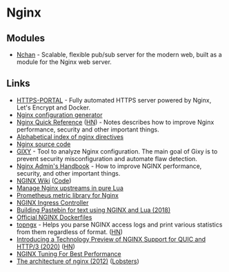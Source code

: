 # Nginx

## Modules

* [Nchan](https://nchan.io/) - Scalable, flexible pub/sub server for the modern web, built as a module for the Nginx web server.

## Links

* [HTTPS-PORTAL](https://github.com/SteveLTN/https-portal) - Fully automated HTTPS server powered by Nginx, Let's Encrypt and Docker.
* [Nginx configuration generator](https://github.com/valentinxxx/nginxconfig.io)
* [Nginx Quick Reference](https://github.com/trimstray/nginx-quick-reference) \([HN](https://news.ycombinator.com/item?id=19112090)\) - Notes describes how to improve Nginx performance, security and other important things.
* [Alphabetical index of nginx directives](http://nginx.org/en/docs/dirindex.html)
* [Nginx source code](https://github.com/nginx/nginx)
* [GIXY](https://github.com/yandex/gixy) - Tool to analyze Nginx configuration. The main goal of Gixy is to prevent security misconfiguration and automate flaw detection.
* [Nginx Admin's Handbook](https://github.com/trimstray/nginx-admins-handbook) - How to improve NGINX performance, security, and other important things.
* [NGINX Wiki](https://www.nginx.com/resources/wiki/) \([Code](https://github.com/nginxinc/nginx-wiki)\)
* [Manage Nginx upstreams in pure Lua](https://github.com/upyun/lua-resty-checkups)
* [Prometheus metric library for Nginx](https://github.com/knyar/nginx-lua-prometheus)
* [NGINX Ingress Controller](https://github.com/nginxinc/kubernetes-ingress)
* [Building Pastebin for text using NGINX and Lua \(2018\)](https://usamaejaz.com/nginx-lua-pastebin/)
* [Official NGINX Dockerfiles](https://github.com/nginxinc/docker-nginx)
* [topngx](https://github.com/gsquire/topngx) - Helps you parse NGINX access logs and print various statistics from them regardless of format. \([HN](https://news.ycombinator.com/item?id=23466506)\)
* [Introducing a Technology Preview of NGINX Support for QUIC and HTTP/3 \(2020\)](https://www.nginx.com/blog/introducing-technology-preview-nginx-support-for-quic-http-3/) \([HN](https://news.ycombinator.com/item?id=23582451)\)
* [NGINX Tuning For Best Performance](https://github.com/denji/nginx-tuning)
* [The architecture of nginx \(2012\)](http://www.aosabook.org/en/nginx.html) \([Lobsters](https://lobste.rs/s/ipsqjq/architecture_nginx_2012)\)

